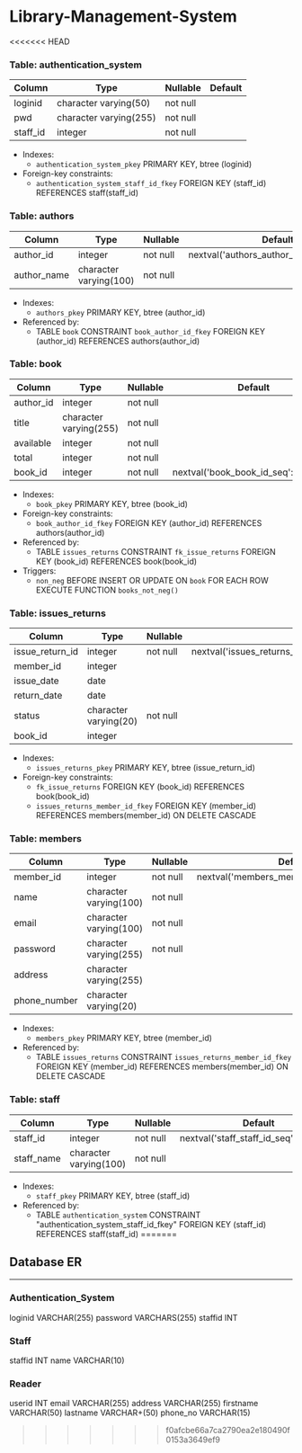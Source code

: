 # Library-Management-System

<<<<<<< HEAD


### Table: authentication_system

| Column    | Type                   | Nullable | Default |
|-----------|------------------------|----------|---------|
| loginid   | character varying(50)  | not null |         |
| pwd       | character varying(255) | not null |         |
| staff_id  | integer                | not null |         |

- Indexes:
  - `authentication_system_pkey` PRIMARY KEY, btree (loginid)
- Foreign-key constraints:
  - `authentication_system_staff_id_fkey` FOREIGN KEY (staff_id) REFERENCES staff(staff_id)

### Table: authors

| Column       | Type                   | Nullable | Default                                   |
|--------------|------------------------|----------|-------------------------------------------|
| author_id    | integer                | not null | nextval('authors_author_id_seq'::regclass)|
| author_name  | character varying(100) | not null |                                           |

- Indexes:
  - `authors_pkey` PRIMARY KEY, btree (author_id)
- Referenced by:
  - TABLE `book` CONSTRAINT `book_author_id_fkey` FOREIGN KEY (author_id) REFERENCES authors(author_id)

### Table: book

| Column     | Type                   | Nullable | Default                                 |
|------------|------------------------|----------|-----------------------------------------|
| author_id  | integer                | not null |                                         |
| title      | character varying(255) | not null |                                         |
| available  | integer                | not null |                                         |
| total      | integer                | not null |                                         |
| book_id    | integer                | not null | nextval('book_book_id_seq'::regclass)   |

- Indexes:
  - `book_pkey` PRIMARY KEY, btree (book_id)
- Foreign-key constraints:
  - `book_author_id_fkey` FOREIGN KEY (author_id) REFERENCES authors(author_id)
- Referenced by:
  - TABLE `issues_returns` CONSTRAINT `fk_issue_returns` FOREIGN KEY (book_id) REFERENCES book(book_id)
- Triggers:
  - `non_neg` BEFORE INSERT OR UPDATE ON `book` FOR EACH ROW EXECUTE FUNCTION `books_not_neg()`


### Table: issues_returns

| Column          | Type                   | Nullable | Default                                         |
|-----------------|------------------------|----------|-------------------------------------------------|
| issue_return_id | integer                | not null | nextval('issues_returns_issue_return_id_seq'::regclass) |
| member_id       | integer                |          |                                                 |
| issue_date      | date                   |          |                                                 |
| return_date     | date                   |          |                                                 |
| status          | character varying(20)  | not null |                                                 |
| book_id         | integer                |          |                                                 |

- Indexes:
  - `issues_returns_pkey` PRIMARY KEY, btree (issue_return_id)
- Foreign-key constraints:
  - `fk_issue_returns` FOREIGN KEY (book_id) REFERENCES book(book_id)
  - `issues_returns_member_id_fkey` FOREIGN KEY (member_id) REFERENCES members(member_id) ON DELETE CASCADE

### Table: members

| Column        | Type                   | Nullable | Default                                     |
|---------------|------------------------|----------|---------------------------------------------|
| member_id     | integer                | not null | nextval('members_member_id_seq'::regclass)  |
| name          | character varying(100) | not null |                                             |
| email         | character varying(100) | not null |                                             |
| password      | character varying(255) | not null |                                             |
| address       | character varying(255) |          |                                             |
| phone_number  | character varying(20)  |          |                                             |

- Indexes:
  - `members_pkey` PRIMARY KEY, btree (member_id)
- Referenced by:
  - TABLE `issues_returns` CONSTRAINT `issues_returns_member_id_fkey` FOREIGN KEY (member_id) REFERENCES members(member_id) ON DELETE CASCADE

### Table: staff

| Column       | Type                   | Nullable | Default                                    |
|--------------|------------------------|----------|--------------------------------------------|
| staff_id     | integer                | not null | nextval('staff_staff_id_seq'::regclass)    |
| staff_name   | character varying(100) | not null |                                            |

- Indexes:
  - `staff_pkey` PRIMARY KEY, btree (staff_id)
- Referenced by:
  - TABLE `authentication_system` CONSTRAINT "authentication_system_staff_id_fkey" FOREIGN KEY (staff_id) REFERENCES staff(staff_id)
=======
## Database ER 
---
### Authentication_System
loginid VARCHAR(255)
password VARCHARS(255)
staffid INT

### Staff
staffid INT
name VARCHAR(10)

### Reader
userid INT
email VARCHAR(255)
address VARCHAR(255)
firstname VARCHAR(50)
lastname VARCHAR+(50)
phone_no VARCHAR(15)


>>>>>>> f0afcbe66a7ca2790ea2e180490f0153a3649ef9
